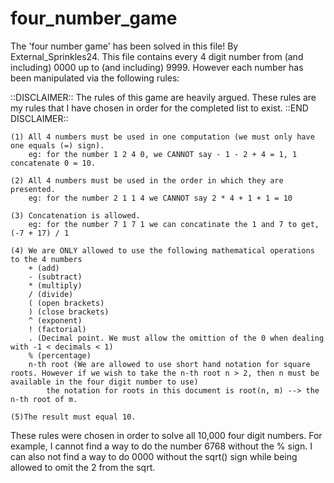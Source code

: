 # four_number_game
The 'four number game' has been solved in this file!
By External_Sprinkles24.
This file contains every 4 digit number from (and including) 0000 up to (and including) 9999.
However each number has been manipulated via the following rules: 

::DISCLAIMER::
The rules of this game are heavily argued. These rules are my rules that I have chosen in order for the completed list to exist.
::END DISCLAIMER::

	(1) All 4 numbers must be used in one computation (we must only have one equals (=) sign).
		eg: for the number 1 2 4 0, we CANNOT say - 1 - 2 + 4 = 1, 1 concatenate 0 = 10.
    
	(2) All 4 numbers must be used in the order in which they are presented. 
		eg: for the number 2 1 1 4 we CANNOT say 2 * 4 + 1 + 1 = 10
      
	(3) Concatenation is allowed.
		eg: for the number 7 1 7 1 we can concatinate the 1 and 7 to get, (-7 + 17) / 1
    
	(4) We are ONLY allowed to use the following mathematical operations to the 4 numbers	
		+ (add)
		- (subtract)
		* (multiply)
		/ (divide) 
		( (open brackets)
    	) (close brackets)
		^ (exponent)
		! (factorial)
		. (Decimal point. We must allow the omittion of the 0 when dealing with -1 < decimals < 1)
		% (percentage)
		n-th root (We are allowed to use short hand notation for square roots. However if we wish to take the n-th root n > 2, then n must be available in the four digit number to use)
			the notation for roots in this document is root(n, m) --> the n-th root of m.
      
	(5)The result must equal 10.

These rules were chosen in order to solve all 10,000 four digit numbers. 
For example, I cannot find a way to do the number 6768 without the % sign.
I can also not find a way to do 0000 without the sqrt() sign while being allowed to omit the 2 from the sqrt.
